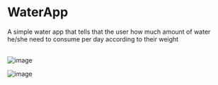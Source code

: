 # WaterApp
A simple water app that tells that the user how much amount of water he/she need to consume per day according to their weight<br><br>

![image](https://user-images.githubusercontent.com/81065036/164280097-75e6ad10-9448-4d19-8fb4-07d92a79fb29.png)


![image](https://user-images.githubusercontent.com/81065036/164280190-d0f09f6e-4506-4f01-8ffa-c047e02e3ec0.png)


